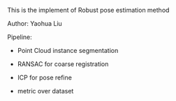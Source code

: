 This is the implement of Robust pose estimation method


Author: Yaohua Liu

Pipeline:
* Point Cloud instance segmentation
* RANSAC for coarse registration 
* ICP for pose refine

* metric over dataset
